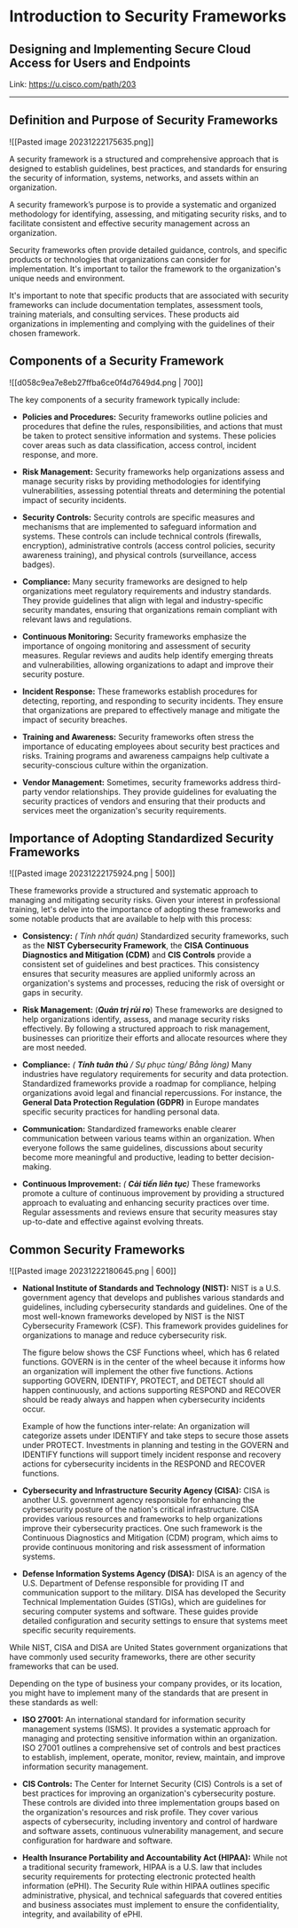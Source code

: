 # Introduction to Security Frameworks
## Designing and Implementing Secure Cloud Access for Users and Endpoints
Link: https://u.cisco.com/path/203

---
## Definition and Purpose of Security Frameworks

![[Pasted image 20231222175635.png]]

A security framework is a structured and comprehensive approach that is designed to establish guidelines, best practices, and standards for ensuring the security of information, systems, networks, and assets within an organization.

A security framework’s purpose is to provide a systematic and organized methodology for identifying, assessing, and mitigating security risks, and to facilitate consistent and effective security management across an organization.

Security frameworks often provide detailed guidance, controls, and specific products or technologies that organizations can consider for implementation. It's important to tailor the framework to the organization's unique needs and environment.

It's important to note that specific products that are associated with security frameworks can include documentation templates, assessment tools, training materials, and consulting services. These products aid organizations in implementing and complying with the guidelines of their chosen framework.

## Components of a Security Framework

![[d058c9ea7e8eb27ffba6ce0f4d7649d4.png | 700]]

The key components of a security framework typically include:

- **Policies and Procedures:** Security frameworks outline policies and procedures that define the rules, responsibilities, and actions that must be taken to protect sensitive information and systems. These policies cover areas such as data classification, access control, incident response, and more.
    
- **Risk Management:** Security frameworks help organizations assess and manage security risks by providing methodologies for identifying vulnerabilities, assessing potential threats and determining the potential impact of security incidents.
    
- **Security Controls:** Security controls are specific measures and mechanisms that are implemented to safeguard information and systems. These controls can include technical controls (firewalls, encryption), administrative controls (access control policies, security awareness training), and physical controls (surveillance, access badges).
    
- **Compliance:** Many security frameworks are designed to help organizations meet regulatory requirements and industry standards. They provide guidelines that align with legal and industry-specific security mandates, ensuring that organizations remain compliant with relevant laws and regulations.
    
- **Continuous Monitoring:** Security frameworks emphasize the importance of ongoing monitoring and assessment of security measures. Regular reviews and audits help identify emerging threats and vulnerabilities, allowing organizations to adapt and improve their security posture.
    
- **Incident Response:** These frameworks establish procedures for detecting, reporting, and responding to security incidents. They ensure that organizations are prepared to effectively manage and mitigate the impact of security breaches.
    
- **Training and Awareness:** Security frameworks often stress the importance of educating employees about security best practices and risks. Training programs and awareness campaigns help cultivate a security-conscious culture within the organization.
    
- **Vendor Management:** Sometimes, security frameworks address third-party vendor relationships. They provide guidelines for evaluating the security practices of vendors and ensuring that their products and services meet the organization's security requirements.

## Importance of Adopting Standardized Security Frameworks

![[Pasted image 20231222175924.png | 500]]

These frameworks provide a structured and systematic approach to managing and mitigating security risks. Given your interest in professional training, let's delve into the importance of adopting these frameworks and some notable products that are available to help with this process:

- **Consistency:** *( Tính nhất quán)* Standardized security frameworks, such as the **NIST Cybersecurity Framework**, the **CISA Continuous Diagnostics and Mitigation (CDM)** and **CIS Controls** provide a consistent set of guidelines and best practices. This consistency ensures that security measures are applied uniformly across an organization's systems and processes, reducing the risk of oversight or gaps in security.
    
- **Risk Management:** (***Quản trị rủi ro***) These frameworks are designed to help organizations identify, assess, and manage security risks effectively. By following a structured approach to risk management, businesses can prioritize their efforts and allocate resources where they are most needed.
    
- **Compliance:** *( **Tính tuân thủ** / Sự phục tùng/ Bằng lòng)* Many industries have regulatory requirements for security and data protection. Standardized frameworks provide a roadmap for compliance, helping organizations avoid legal and financial repercussions. For instance, the **General Data Protection Regulation (GDPR)** in Europe mandates specific security practices for handling personal data.
    
- **Communication:** Standardized frameworks enable clearer communication between various teams within an organization. When everyone follows the same guidelines, discussions about security become more meaningful and productive, leading to better decision-making.
    
- **Continuous Improvement:** *( **Cải tiến liên tục**)* These frameworks promote a culture of continuous improvement by providing a structured approach to evaluating and enhancing security practices over time. Regular assessments and reviews ensure that security measures stay up-to-date and effective against evolving threats.

## Common Security Frameworks

![[Pasted image 20231222180645.png | 600]]

- **National Institute of Standards and Technology (NIST):** NIST is a U.S. government agency that develops and publishes various standards and guidelines, including cybersecurity standards and guidelines. One of the most well-known frameworks developed by NIST is the NIST Cybersecurity Framework (CSF). This framework provides guidelines for organizations to manage and reduce cybersecurity risk.
    
    The figure below shows the CSF Functions wheel, which has 6 related functions. GOVERN is in the center of the wheel because it informs how an organization will implement the other five functions. Actions supporting GOVERN, IDENTIFY, PROTECT, and DETECT should all happen continuously, and actions supporting RESPOND and RECOVER should be ready always and happen when cybersecurity incidents occur.
    
    Example of how the functions inter-relate: An organization will categorize assets under IDENTIFY and take steps to secure those assets under PROTECT. Investments in planning and testing in the GOVERN and IDENTIFY functions will support timely incident response and recovery actions for cybersecurity incidents in the RESPOND and RECOVER functions.
    
- **Cybersecurity and Infrastructure Security Agency (CISA):** CISA is another U.S. government agency responsible for enhancing the cybersecurity posture of the nation's critical infrastructure. CISA provides various resources and frameworks to help organizations improve their cybersecurity practices. One such framework is the Continuous Diagnostics and Mitigation (CDM) program, which aims to provide continuous monitoring and risk assessment of information systems.
    
- **Defense Information Systems Agency (DISA):** DISA is an agency of the U.S. Department of Defense responsible for providing IT and communication support to the military. DISA has developed the Security Technical Implementation Guides (STIGs), which are guidelines for securing computer systems and software. These guides provide detailed configuration and security settings to ensure that systems meet specific security requirements.

While NIST, CISA and DISA are United States government organizations that have commonly used security frameworks, there are other security frameworks that can be used.

Depending on the type of business your company provides, or its location, you might have to implement many of the standards that are present in these standards as well:

- **ISO 27001:** An international standard for information security management systems (ISMS). It provides a systematic approach for managing and protecting sensitive information within an organization. ISO 27001 outlines a comprehensive set of controls and best practices to establish, implement, operate, monitor, review, maintain, and improve information security management.
    
- **CIS Controls:** The Center for Internet Security (CIS) Controls is a set of best practices for improving an organization's cybersecurity posture. These controls are divided into three implementation groups based on the organization's resources and risk profile. They cover various aspects of cybersecurity, including inventory and control of hardware and software assets, continuous vulnerability management, and secure configuration for hardware and software.
    
- **Health Insurance Portability and Accountability Act (HIPAA):** While not a traditional security framework, HIPAA is a U.S. law that includes security requirements for protecting electronic protected health information (ePHI). The Security Rule within HIPAA outlines specific administrative, physical, and technical safeguards that covered entities and business associates must implement to ensure the confidentiality, integrity, and availability of ePHI.

